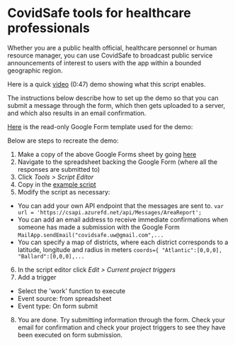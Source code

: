 # CovidSafe tools for healthcare professionals

Whether you are a public health official, healthcare personnel or human resource manager, you can use CovidSafe to broadcast public service announcements of interest to users with the app within a bounded geographic region.

Here is a quick [video](https://www.youtube.com/watch?v=sdu5YkUmRB8) (0:47) demo showing what this script enables.

The instructions below describe how to set up the demo so that you can submit a message through the form, which then gets uploaded to a server, and which also results in an email confirmation.

[Here](https://docs.google.com/forms/d/10kpUVfcqvBc5ZjWBTJQI8EQUHSc9mchx5vvCYw5PL6w/edit?usp=sharing) is the read-only Google Form template used for the demo:

Below are steps to recreate the demo:
1. Make a copy of the above Google Forms sheet by going [here](https://docs.google.com/forms/d/10kpUVfcqvBc5ZjWBTJQI8EQUHSc9mchx5vvCYw5PL6w/copy)
2. Navigate to the spreadsheet backing the Google Form (where all the responses are submitted to)
3. Click *Tools > Script Editor*
4. Copy in the [example script](https://github.com/covidsafe/hcp-tools/blob/master/Code.gs)
5. Modify the script as necessary:
- You can add your own API endpoint that the messages are sent to.
`var url = 'https://csapi.azurefd.net/api/Messages/AreaReport';`
- You can add an email address to receive immediate confirmations when someone has made a submission with the Google Form
`MailApp.sendEmail("covidsafe.uw@gmail.com",...`
- You can specify a map of districts, where each district corresponds to a latitude, longitude and radius in meters
`coords={
  "Atlantic":[0,0,0],
  "Ballard":[0,0,0],...`
6. In the script editor click *Edit > Current project triggers*
7. Add a trigger
- Select the 'work' function to execute
- Event source: from spreadsheet
- Event type: On form submit
8. You are done. Try submitting information through the form. Check your email for confirmation and check your project triggers to see they have been executed on form submission.

